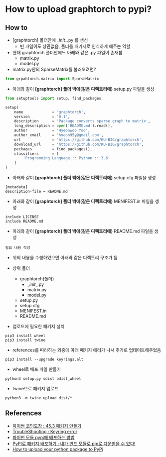 # How to upload graphtorch to pypi?

## How to

- [graphtorch] 폴더안에 \__init__.py 를 생성
  - 빈 파일이도 상관없음, 폴더를 패키지로 인식하게 해주는 역할
- 현재 graphtorch 폴더안에느 아래와 같은 .py 파일이 존재함
  - matrix.py
  - model.py
- matrix.py안의 SparseMatrix를 불러오려면?
```python
from grpahtorch.matrix import SparseMatrix
```

- 아래와 같이 **[graphtorch] 폴더 밖에(같은 디렉토리에)** setup.py 파일을 생성
```python
from setuptools import setup, find_packages

setup(
    name             = 'graphtorch',
    version          = '0.1',
    description      = 'Package converts sparse graph to matrix',
    long_description = open('README.md').read(),
    author           = 'Hyeonwoo Yoo',
    author_email     = 'hyeon95y@gmail.com',
    url              = 'https://github.com/KU-BIG/graphtorch',
    download_url     = 'https://github.com/KU-BIG/graphtorch',
    packages         = find_packages(),
    classifiers      = [
        'Programming Language :: Python :: 3.6'
    ]
)
```

- 아래와 같이 **[graphtorch] 폴더 밖에(같은 디렉토리에)** setup.cfg 파일을 생성
```
[metadata]
description-file = README.md
```

- 아래와 같이 **[graphtorch] 폴더 밖에(같은 디렉토리에)** MENIFEST.in 파일을 생성
```
include LICENSE
include README.md
```

- 아래와 같이 **[graphtorch] 폴더 밖에(같은 디렉토리에)** README.md 파일을 생성
```
필요 내용 작성
```

- 위의 내용을 수행하였으면 아래와 같은 디렉토리 구조가 됨

- 상위 폴더
  - graphtorch(폴더)
    - \__init__.py
    - matrix.py
    - model.py
  - setup.py
  - setup.cfg
  - MENIFEST.in
  - README.md

- 업로드에 필요한 패키지 설치
```
pip3 install wheel
pip3 install twine
```

- references를 따라하는 와중에 아래 패키지 에러가 나서 추가로 업데이트해주었음
```
pip3 install --upgrade keyrings.alt
```

- wheel로 배포 파일 만들기 
```
python3 setup.py sdist bdist_wheel
```
- twine으로 패키지 업로드
```
python3 -m twine upload dist/*
```

## References

- [파이썬 코딩도장 : 45.3 패키지 만들기](https://dojang.io/mod/page/view.php?id=2449)
- [TroubleShooting : Keyring error](https://stackoverflow.com/questions/53164278/missing-dependencies-causing-keyring-error-when-opening-spyder3-on-ubuntu18)
- [파이썬 모듈 pypi에 배포하는 방법](https://devlog.jwgo.kr/2018/03/11/how-to-deploy-to-pypi/)
- [PyPI로 패키지 배포하기 : 내가 만드 모듈로 pip로 다운받을 수 있다!](https://blessingdev.wordpress.com/2019/05/31/pypi로-패키지-배포하기내가-만든-모듈도-pip로-다운받을/)
- [How to upload your python package to PyPi](https://medium.com/@joel.barmettler/how-to-upload-your-python-package-to-pypi-65edc5fe9c56)
